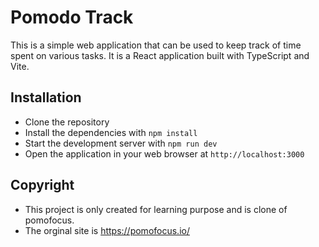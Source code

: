 # Pomodo Track

This is a simple web application that can be used to keep track of time spent on various tasks. It is a React application built with TypeScript and Vite.

## Installation

- Clone the repository
- Install the dependencies with `npm install`
- Start the development server with `npm run dev`
- Open the application in your web browser at `http://localhost:3000`

## Copyright

- This project is only created for learning purpose and is clone of pomofocus.
- The orginal site is https://pomofocus.io/
